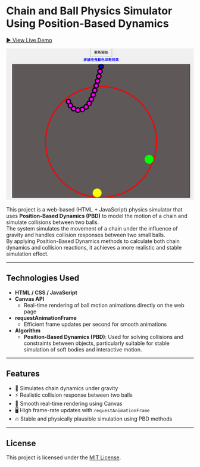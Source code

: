 # Chain and Ball Physics Simulator Using Position-Based Dynamics

[▶️ View Live Demo](https://opming7788.github.io/Two-Ball-Collision-Simulation-Using-Position-Based-Dynamics/pos_chain_ball.html)

![Preview](./preview.png)

This project is a web-based (HTML + JavaScript) physics simulator that uses **Position-Based Dynamics (PBD)** to model the motion of a chain and simulate collisions between two balls.  
The system simulates the movement of a chain under the influence of gravity and handles collision responses between two small balls.  
By applying Position-Based Dynamics methods to calculate both chain dynamics and collision reactions, it achieves a more realistic and stable simulation effect.

---

## Technologies Used

- **HTML / CSS / JavaScript**
- **Canvas API**
  - Real-time rendering of ball motion animations directly on the web page
- **requestAnimationFrame**
  - Efficient frame updates per second for smooth animations
- **Algorithm**
  - **Position-Based Dynamics (PBD)**: Used for solving collisions and constraints between objects, particularly suitable for stable simulation of soft bodies and interactive motion.

---

## Features

- 🎯 Simulates chain dynamics under gravity
- ⚡ Realistic collision response between two balls
- 🎨 Smooth real-time rendering using Canvas
- 🖥️ High frame-rate updates with `requestAnimationFrame`
- 🔥 Stable and physically plausible simulation using PBD methods

---

## License

This project is licensed under the [MIT License](LICENSE).




